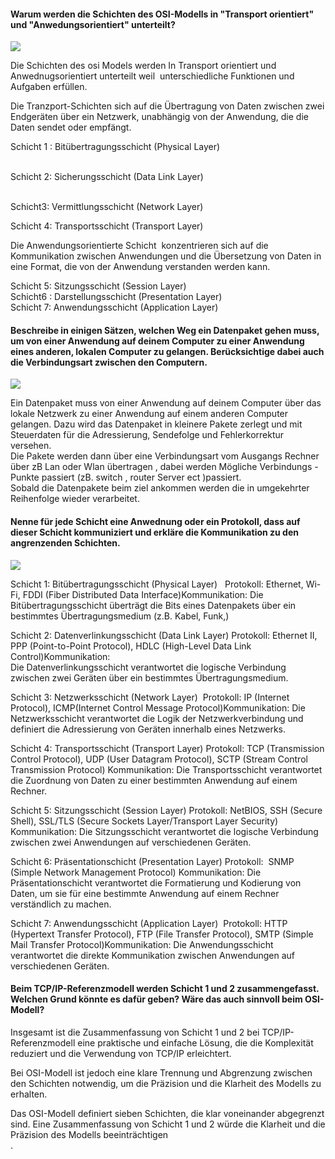   


#### Warum werden die Schichten des OSI-Modells in "Transport orientiert" und "Anwedungsorientiert" unterteilt?

![](https://lwfiles.mycourse.app/65ad12b06e5c564383a8e54b-public/c915a619917221d7b19b4f14400776c1.png)

Die Schichten des osi Models werden In Transport orientiert und Anwednugsorientiert unterteilt weil  unterschiedliche Funktionen und Aufgaben erfüllen.  
  
Die Tranzport-Schichten sich auf die Übertragung von Daten zwischen zwei Endgeräten über ein Netzwerk, unabhängig von der Anwendung, die die Daten sendet oder empfängt.  
  
Schicht 1 : Bitübertragungsschicht (Physical Layer)         
   
  
Schicht 2: Sicherungsschicht (Data Link Layer)  
   
  
Schicht3: Vermittlungsschicht (Network Layer)  
  
Schicht 4: Transportsschicht (Transport Layer)  
  
Die Anwendungsorientierte Schicht  konzentrieren sich auf die Kommunikation zwischen Anwendungen und die Übersetzung von Daten in eine Format, die von der Anwendung verstanden werden kann.  
  
Schicht 5: Sitzungsschicht (Session Layer)  
Schicht6 : Darstellungsschicht (Presentation Layer)  
Schicht 7: Anwendungsschicht (Application Layer)




#### Beschreibe in einigen Sätzen, welchen Weg ein Datenpaket gehen muss, um von einer Anwendung auf deinem Computer zu einer Anwendung eines anderen, lokalen Computer zu gelangen. Berücksichtige dabei auch die Verbindungsart zwischen den Computern.

![](https://lwfiles.mycourse.app/65ad12b06e5c564383a8e54b-public/fa5ac03208ecb300f8d14cc876954f69.png)

Ein Datenpaket muss von einer Anwendung auf deinem Computer über das lokale Netzwerk zu einer Anwendung auf einem anderen Computer gelangen. Dazu wird das Datenpaket in kleinere Pakete zerlegt und mit Steuerdaten für die Adressierung, Sendefolge und Fehlerkorrektur versehen.   
Die Pakete werden dann über eine Verbindungsart vom Ausgangs Rechner über zB Lan oder Wlan übertragen , dabei werden Mögliche Verbindungs -Punkte passiert (zB. switch , router Server ect )passiert.   
Sobald die Datenpakete beim ziel ankommen werden die in umgekehrter Reihenfolge wieder verarbeitet.







#### Nenne für jede Schicht eine Anwednung oder ein Protokoll, dass auf dieser Schicht kommuniziert und erkläre die Kommunikation zu den angrenzenden Schichten.

![](https://lwfiles.mycourse.app/65ad12b06e5c564383a8e54b-public/0aa2d5e8f21d9d92213142a519b2fd26.jpg)

Schicht 1: Bitübertragungsschicht (Physical Layer)   Protokoll: Ethernet, Wi-Fi, FDDI (Fiber Distributed Data Interface)Kommunikation: Die Bitübertragungsschicht überträgt die Bits eines Datenpakets über ein bestimmtes Übertragungsmedium (z.B. Kabel, Funk,)  
  
Schicht 2: Datenverlinkungsschicht (Data Link Layer) Protokoll: Ethernet II, PPP (Point-to-Point Protocol), HDLC (High-Level Data Link Control)Kommunikation:  
Die Datenverlinkungsschicht verantwortet die logische Verbindung zwischen zwei Geräten über ein bestimmtes Übertragungsmedium.   
  
  
Schicht 3: Netzwerksschicht (Network Layer)  Protokoll: IP (Internet Protocol), ICMP(Internet Control Message Protocol)Kommunikation: Die Netzwerksschicht verantwortet die Logik der Netzwerkverbindung und definiert die Adressierung von Geräten innerhalb eines Netzwerks.  
  
  
Schicht 4: Transportsschicht (Transport Layer) Protokoll: TCP (Transmission Control Protocol), UDP (User Datagram Protocol), SCTP (Stream Control Transmission Protocol) Kommunikation: Die Transportsschicht verantwortet die Zuordnung von Daten zu einer bestimmten Anwendung auf einem Rechner.  
  
Schicht 5: Sitzungsschicht (Session Layer) Protokoll: NetBIOS, SSH (Secure Shell), SSL/TLS (Secure Sockets Layer/Transport Layer Security)  Kommunikation: Die Sitzungsschicht verantwortet die logische Verbindung zwischen zwei Anwendungen auf verschiedenen Geräten.  
  
Schicht 6: Präsentationschicht (Presentation Layer) Protokoll:  SNMP (Simple Network Management Protocol) Kommunikation: Die Präsentationschicht verantwortet die Formatierung und Kodierung von Daten, um sie für eine bestimmte Anwendung auf einem Rechner verständlich zu machen.   
  
Schicht 7: Anwendungsschicht (Application Layer)  Protokoll: HTTP (Hypertext Transfer Protocol), FTP (File Transfer Protocol), SMTP (Simple Mail Transfer Protocol)Kommunikation: Die Anwendungsschicht verantwortet die direkte Kommunikation zwischen Anwendungen auf verschiedenen Geräten.  
  

#### Beim TCP/IP-Referenzmodell werden Schicht 1 und 2 zusammengefasst. Welchen Grund könnte es dafür geben? Wäre das auch sinnvoll beim OSI-Modell?

Insgesamt ist die Zusammenfassung von Schicht 1 und 2 bei TCP/IP-Referenzmodell eine praktische und einfache Lösung, die die Komplexität reduziert und die Verwendung von TCP/IP erleichtert.  
  
Bei OSI-Modell ist jedoch eine klare Trennung und Abgrenzung zwischen den Schichten notwendig, um die Präzision und die Klarheit des Modells zu erhalten.  
  
Das OSI-Modell definiert sieben Schichten, die klar voneinander abgegrenzt sind. Eine Zusammenfassung von Schicht 1 und 2 würde die Klarheit und die Präzision des Modells beeinträchtigen  
.
